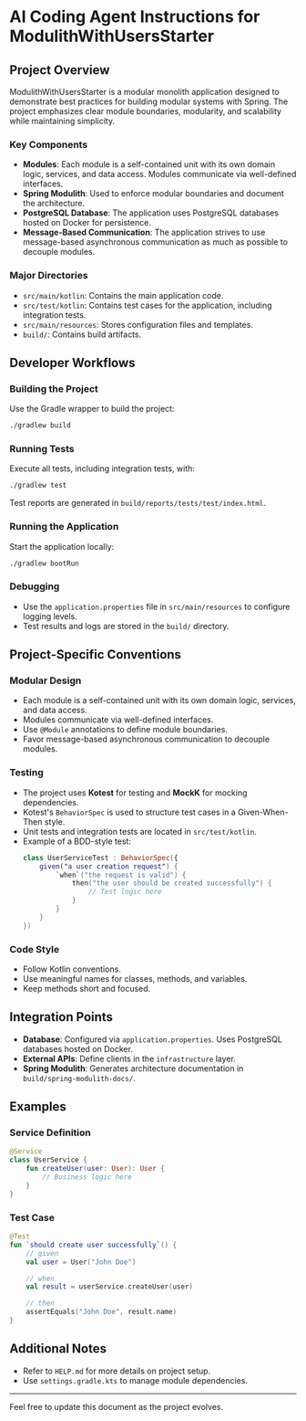 # AI Coding Agent Instructions for ModulithWithUsersStarter

## Project Overview
ModulithWithUsersStarter is a modular monolith application designed to demonstrate best practices for building modular systems with Spring. The project emphasizes clear module boundaries, modularity, and scalability while maintaining simplicity.

### Key Components
- **Modules**: Each module is a self-contained unit with its own domain logic, services, and data access. Modules communicate via well-defined interfaces.
- **Spring Modulith**: Used to enforce modular boundaries and document the architecture.
- **PostgreSQL Database**: The application uses PostgreSQL databases hosted on Docker for persistence.
- **Message-Based Communication**: The application strives to use message-based asynchronous communication as much as possible to decouple modules.

### Major Directories
- `src/main/kotlin`: Contains the main application code.
- `src/test/kotlin`: Contains test cases for the application, including integration tests.
- `src/main/resources`: Stores configuration files and templates.
- `build/`: Contains build artifacts.

## Developer Workflows

### Building the Project
Use the Gradle wrapper to build the project:
```bash
./gradlew build
```

### Running Tests
Execute all tests, including integration tests, with:
```bash
./gradlew test
```
Test reports are generated in `build/reports/tests/test/index.html`.

### Running the Application
Start the application locally:
```bash
./gradlew bootRun
```

### Debugging
- Use the `application.properties` file in `src/main/resources` to configure logging levels.
- Test results and logs are stored in the `build/` directory.

## Project-Specific Conventions

### Modular Design
- Each module is a self-contained unit with its own domain logic, services, and data access.
- Modules communicate via well-defined interfaces.
- Use `@Module` annotations to define module boundaries.
- Favor message-based asynchronous communication to decouple modules.

### Testing
- The project uses **Kotest** for testing and **MockK** for mocking dependencies.
- Kotest's `BehaviorSpec` is used to structure test cases in a Given-When-Then style.
- Unit tests and integration tests are located in `src/test/kotlin`.
- Example of a BDD-style test:
  ```kotlin
  class UserServiceTest : BehaviorSpec({
      given("a user creation request") {
          `when`("the request is valid") {
              then("the user should be created successfully") {
                  // Test logic here
              }
          }
      }
  })
  ```

### Code Style
- Follow Kotlin conventions.
- Use meaningful names for classes, methods, and variables.
- Keep methods short and focused.

## Integration Points
- **Database**: Configured via `application.properties`. Uses PostgreSQL databases hosted on Docker.
- **External APIs**: Define clients in the `infrastructure` layer.
- **Spring Modulith**: Generates architecture documentation in `build/spring-modulith-docs/`.

## Examples

### Service Definition
```kotlin
@Service
class UserService {
    fun createUser(user: User): User {
        // Business logic here
    }
}
```

### Test Case
```kotlin
@Test
fun `should create user successfully`() {
    // given
    val user = User("John Doe")

    // when
    val result = userService.createUser(user)

    // then
    assertEquals("John Doe", result.name)
}
```

## Additional Notes
- Refer to `HELP.md` for more details on project setup.
- Use `settings.gradle.kts` to manage module dependencies.

---

Feel free to update this document as the project evolves.